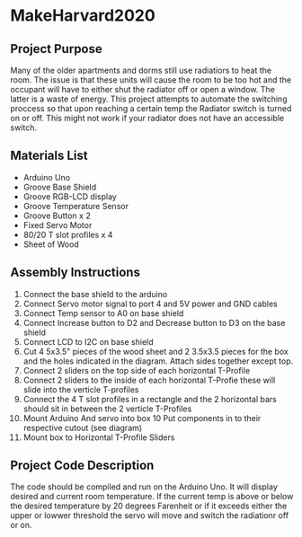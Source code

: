 # MakeHarvard2020

## Project Purpose

Many of the older apartments and dorms still use radiatiors to heat the room. The issue is that these units will cause the room to be too hot and the occupant will have to either shut the radiator off or open a window. The latter is a waste of energy. This project attempts to automate the switching proccess so that upon reaching a certain temp the Radiator switch is turned on or off. This might not work if your radiator does not have an accessible switch. 
## Materials List

* Arduino Uno
* Groove Base Shield
* Groove RGB-LCD display
* Groove Temperature Sensor
* Groove Button x 2
* Fixed Servo Motor
* 80/20 T slot profiles x 4
* Sheet of Wood

## Assembly Instructions

1. Connect the base shield to the arduino
2. Connect Servo motor signal to port 4 and 5V power and GND cables
3. Connect Temp sensor to A0 on base shield 
4. Connect Increase button to D2 and Decrease button to D3 on the base shield
5. Connect LCD to I2C on base shield
6. Cut 4 5x3.5" pieces of the wood sheet and 2 3.5x3.5 pieces for the box and the holes indicated in the diagram. Attach sides together except top.
7. Connect 2 sliders on the top side of each horizontal T-Profile
8. Connect 2 sliders to the inside of each horizontal T-Profie these will slide into the verticle T-profiles
8. Connect the 4 T slot profiles in a rectangle and the 2 horizontal bars should sit in between the 2 verticle T-Profiles
9. Mount Arduino And servo into box 
10 Put components in to their respective cutout (see diagram)
11. Mount box to Horizontal T-Profile Sliders

## Project Code Description

The code should be compiled and run on the Arduino Uno. It will display desired and current room temperature. If the current temp is above or below the desired temperature by 20 degrees Farenheit or if it exceeds either the upper or lowwer threshold the servo will move and switch the radiationr off or on.
